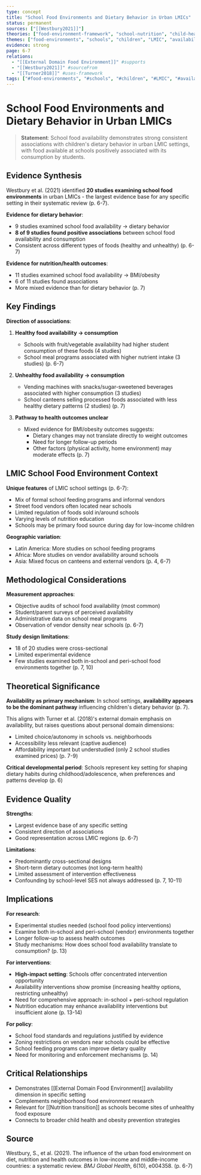 ```yaml
---
type: concept
title: "School Food Environments and Dietary Behavior in Urban LMICs"
status: permanent
sources: ["[[Westbury2021]]"]
theories: ["food-environment-framework", "school-nutrition", "child-health"]
themes: ["food-environments", "schools", "children", "LMIC", "availability", "diet"]
evidence: strong
page: 6-7
relations:
  - "[[External Domain Food Environment]]" #supports
  - "[[Westbury2021]]" #sourceFrom
  - "[[Turner2018]]" #uses-framework
tags: ["#food-environments", "#schools", "#children", "#LMIC", "#availability", "#diet", "#Westbury2021"]
---
```


# School Food Environments and Dietary Behavior in Urban LMICs

> **Statement**: School food availability demonstrates strong consistent associations with children's dietary behavior in urban LMIC settings, with food available at schools positively associated with its consumption by students.

## Evidence Synthesis

Westbury et al. (2021) identified **20 studies examining school food environments** in urban LMICs - the largest evidence base for any specific setting in their systematic review (p. 6-7).

**Evidence for dietary behavior**:
- 9 studies examined school food availability → dietary behavior
- **8 of 9 studies found positive associations** between school food availability and consumption
- Consistent across different types of foods (healthy and unhealthy) (p. 6-7)

**Evidence for nutrition/health outcomes**:
- 11 studies examined school food availability → BMI/obesity
- 6 of 11 studies found associations
- More mixed evidence than for dietary behavior (p. 7)

## Key Findings

**Direction of associations**:

1. **Healthy food availability → consumption**
   - Schools with fruit/vegetable availability had higher student consumption of these foods (4 studies)
   - School meal programs associated with higher nutrient intake (3 studies) (p. 6-7)

2. **Unhealthy food availability → consumption**
   - Vending machines with snacks/sugar-sweetened beverages associated with higher consumption (3 studies)
   - School canteens selling processed foods associated with less healthy dietary patterns (2 studies) (p. 7)

3. **Pathway to health outcomes unclear**
   - Mixed evidence for BMI/obesity outcomes suggests:
     - Dietary changes may not translate directly to weight outcomes
     - Need for longer follow-up periods
     - Other factors (physical activity, home environment) may moderate effects (p. 7)

## LMIC School Food Environment Context

**Unique features** of LMIC school settings (p. 6-7):
- Mix of formal school feeding programs and informal vendors
- Street food vendors often located near schools
- Limited regulation of foods sold in/around schools
- Varying levels of nutrition education
- Schools may be primary food source during day for low-income children

**Geographic variation**:
- Latin America: More studies on school feeding programs
- Africa: More studies on vendor availability around schools
- Asia: Mixed focus on canteens and external vendors (p. 4, 6-7)

## Methodological Considerations

**Measurement approaches**:
- Objective audits of school food availability (most common)
- Student/parent surveys of perceived availability
- Administrative data on school meal programs
- Observation of vendor density near schools (p. 6-7)

**Study design limitations**:
- 18 of 20 studies were cross-sectional
- Limited experimental evidence
- Few studies examined both in-school and peri-school food environments together (p. 7, 10)

## Theoretical Significance

**Availability as primary mechanism**: In school settings, **availability appears to be the dominant pathway** influencing children's dietary behavior (p. 7).

This aligns with Turner et al. (2018)'s external domain emphasis on availability, but raises questions about personal domain dimensions:
- Limited choice/autonomy in schools vs. neighborhoods
- Accessibility less relevant (captive audience)
- Affordability important but understudied (only 2 school studies examined prices) (p. 7-9)

**Critical developmental period**: Schools represent key setting for shaping dietary habits during childhood/adolescence, when preferences and patterns develop (p. 6)

## Evidence Quality

**Strengths**:
- Largest evidence base of any specific setting
- Consistent direction of associations
- Good representation across LMIC regions (p. 6-7)

**Limitations**:
- Predominantly cross-sectional designs
- Short-term dietary outcomes (not long-term health)
- Limited assessment of intervention effectiveness
- Confounding by school-level SES not always addressed (p. 7, 10-11)

## Implications

**For research**:
- Experimental studies needed (school food policy interventions)
- Examine both in-school and peri-school (vendor) environments together
- Longer follow-up to assess health outcomes
- Study mechanisms: How does school food availability translate to consumption? (p. 13)

**For interventions**:
- **High-impact setting**: Schools offer concentrated intervention opportunity
- Availability interventions show promise (increasing healthy options, restricting unhealthy)
- Need for comprehensive approach: in-school + peri-school regulation
- Nutrition education may enhance availability interventions but insufficient alone (p. 13-14)

**For policy**:
- School food standards and regulations justified by evidence
- Zoning restrictions on vendors near schools could be effective
- School feeding programs can improve dietary quality
- Need for monitoring and enforcement mechanisms (p. 14)

## Critical Relationships

- Demonstrates [[External Domain Food Environment]] availability dimension in specific setting
- Complements neighborhood food environment research
- Relevant for [[Nutrition transition]] as schools become sites of unhealthy food exposure
- Connects to broader child health and obesity prevention strategies

## Source

Westbury, S., et al. (2021). The influence of the urban food environment on diet, nutrition and health outcomes in low-income and middle-income countries: a systematic review. *BMJ Global Health*, 6(10), e004358. (p. 6-7)
